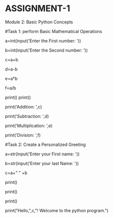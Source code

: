 # ASSIGNMENT-1
Module 2: Basic Python Concepts

#Task 1: perform Basic Mathematical Operations

a=int(input('Enter the First number: '))

b=int(input('Enter the Second number: '))

 

c=a+b

d=a-b

e=a*b

f=a/b

print()
print() 

print('Addition: ',c)

print('Subtraction: ',d)

print('Multiplication: ',e)

print('Division: ',f)


#Task 2: Create a Personalized Greeting

a=str(input('Enter your First name: '))

b=str(input('Enter your last Name: '))

c=a+" " +b

 

print()

print()

print()

 

print("Hello,",c,"! Welcome to the python program.")

 
